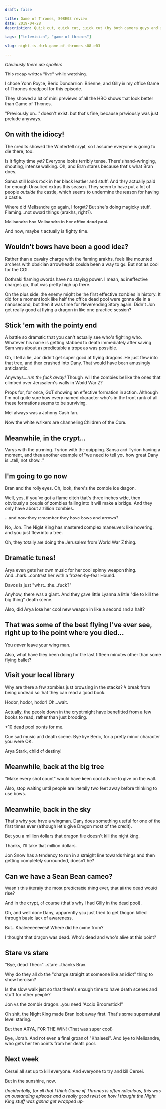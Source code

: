 ```yaml
---
draft: false

title: Game of Thrones, S08E03 review
date: 2019-04-28
description: Quick cut, quick cut, quick cut (by both camera guys and zombies). Enough Unsullied extras! Jon's poor Tri-Wizard tournament effort. Mel wins her own office dead pool.

tags: ["television", "game of thrones"]

slug: night-is-dark-game-of-thrones-s08-e03

---
```


_Obviously there are spoilers_

This recap written "live" while watching.

I chose Yohn Royce, Beric Dondarrion, Brienne, and Gilly in my office Game of Thrones deadpool for this episode.

They showed a lot of mini previews of all the HBO shows that look better than Game of Thrones.

"Previously on..." doesn't exist. but that's fine, because previously was just prelude anyways.

## On with the idiocy!

The credits showed the Winterfell crypt, so I assume everyone is going to die there, too.

Is it fighty time yet? Everyone looks terribly tense. There's hand-wringing, shouting, intense walking. Oh, and Bran stares because that's what Bran does.

Sansa still looks rock in her black leather and stuff. And they actually paid for enough Unsullied extras this season. They seem to have put a lot of people *outside* the castle, which seems to undermine the reason for having a castle.

Where did Melisandre go again, I forgot? But she's doing magicky stuff. Flaming...not sword things (arakhs, right?). 

Melisandre has Melisandre in her office dead pool.

And now, maybe it actually is fighty time.

## Wouldn't bows have been a good idea?

Rather than a cavalry charge with the flaming arakhs, feels like mounted archers with obsidian arrowheads coulda been a way to go. But not as cool for the CGI.

Dothraki flaming swords have no staying power. I mean, as ineffective charges go, that was pretty high up there.

On the plus side, the enemy might be the first effective zombies in history. It did for a moment look like half the office dead pool were gonna die in a nanosecond, but then it was time for Neverending Story again. Didn't Jon get really good at flying a dragon in like one practice session?

## Stick 'em with the pointy end

A battle so dramatic that you can't actually see who's fighting who. Whatever his name is getting stabbed to death immediately after saving Sam was about as predictable a trope as was possible.

Oh, I tell a lie, Jon didn't get super good at flying dragons. He just flew into that tree, and then crashed into Dany. That would have been amusingly anticlamtic.

Anyways..._run the fuck away!_ Though, will the zombies be like the ones that climbed over Jerusalem's walls in World War Z?

Props for, for once, GoT showing an effective formation in action. Although I'm not quite sure how every named character who's in the front rank of all these formations seems to be surviving.

Mel always was a Johnny Cash fan.

Now the white walkers are channeling Children of the Corn.

## Meanwhile, in the crypt...

Varys with the punning. Tyrion with the quipping. Sansa and Tyrion having a moment, and then another example of "we need to tell you how great Dany is...tell, not show..."

## I'm going to go now

Bran and the rolly eyes. Oh, look, there's the zombie ice dragon.

Well, yes, if you've got a flame ditch that's three inches wide, then obviously a couple of zombies falling into it will make a bridge. And they only have about a zillion zombies.

...and *now* they remember they have bows and arrows?

No, Jon. The Night King has mastered complex maneuvers like hovering, and you just flew into a tree.

Oh, they totally are doing the Jerusalem from World War Z thing.

## Dramatic tunes!

Arya even gets her own music for her cool spinny weapon thing. And...hark...contrast her with a frozen-by-fear Hound.

Davos is just "what...the...fuck?"

Anyhow, there was a giant. And they gave little Lyanna a little "die to kill the big thing" death scene.

Also, did Arya lose her cool new weapon in like a second and a half?

## That was some of the best flying I've ever see, right up to the point where you died...

You *never* leave your wing man.

Also, what have they been doing for the last fifteen minutes other than some flying ballet?

## Visit your local library

Why are there a few zombies just browsing in the stacks? A break from being undead so that they can read a good book.

Hodor, hodor, hodor! Oh...wait.

Actually, the people down in the crypt might have benefitted from a few books to read, rather than just brooding.

+10 dead pool points for me.

Cue sad music and death scene. Bye bye Beric, for a pretty minor character you were OK.

Arya Stark, child of destiny!

## Meanwhile, back at the big tree

"Make every shot count" would have been cool advice to give on the wall.

Also, stop waiting until people are literally two feet away before thinking to use bows.

## Meanwhile, back in the sky

That's why you have a wingman. Dany does something useful for one of the first times ever (although let's give Drogon most of the credit).

Bet you a million dollars that dragon fire doesn't kill the night king.

Thanks, I'll take that million dollars.

Jon Snow has a tendency to run in a straight line towards things and then getting completely surrounded, doesn't he?

## Can we have a Sean Bean cameo?

Wasn't this literally the most predictable thing ever, that all the dead would rise?

And in the crypt, of course (that's why I had Gilly in the dead pool).

Oh, and well done Dany, apparently you just tried to get Drogon killed through basic lack of awareness.

But...Khaleeeeeeeesi! Where did he come from?

I thought that dragon was dead. Who's dead and who's alive at this point?

## Stare vs stare

"Bye, dead Theon"...stare...thanks Bran.

Why do they all do the "charge straight at someone like an idiot" thing to show heroism?

Is the slow walk just so that there's enough time to have death scenes and stuff for other people?

Jon vs the zombie dragon...you need "Accio Broomstick!"

Oh shit, the Night King made Bran look away first. That's some supernatural level staring.

But then ARYA, FOR THE WIN! (That was super cool)

Bye, Jorah. And not even a final groan of "Khaleesi". And bye to Melisandre, who gets her ten points from her death pool.

## Next week

Cersei all set up to kill everyone. And everyone to try and kill Cersei.

But in the sunshine, now.

(_Incidentally, for all that I think Game of Thrones is often ridiculous, this was an oustanding episode and a really good twist on how I thought the Night King stuff was gonna get wrapped up_)


